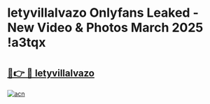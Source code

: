 # letyvillalvazo Onlyfans Leaked - New Video & Photos March 2025 !a3tqx

# <h2><a href="https://fe7u7f.iuczelnia.edu.pl?title=letyvillalvazo&ref=a3tqx">🔗👉 🔴 letyvillalvazo</a></h2>

[![acn](https://github.com/user-attachments/assets/0f9c940e-d8b0-45ae-aac7-cd30a18b3e1c)](https://fe7u7f.iuczelnia.edu.pl?title=letyvillalvazo&ref=a3tqx)

